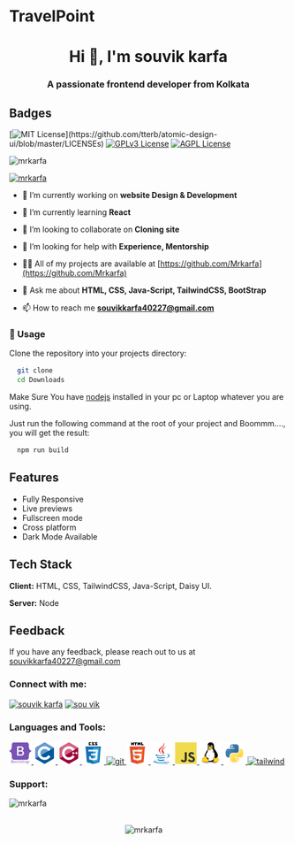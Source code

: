 # TravelPoint

<h1 align="center">Hi 👋, I'm souvik karfa</h1>
<h3 align="center">A passionate frontend developer from Kolkata</h3>


## Badges
[![MIT License](https://img.shields.io/apm/l/atomic-design-ui.svg?)](https://github.com/tterb/atomic-design-ui/blob/master/LICENSEs)
[![GPLv3 License](https://img.shields.io/badge/License-GPL%20v3-yellow.svg)](https://opensource.org/licenses/)
[![AGPL License](https://img.shields.io/badge/license-AGPL-blue.svg)](http://www.gnu.org/licenses/agpl-3.0)
<p align="left"> <img src="https://komarev.com/ghpvc/?username=mrkarfa&label=Profile%20views&color=0e75b6&style=flat" alt="mrkarfa" /> </p>

<p align="left"> <a href="https://github.com/ryo-ma/github-profile-trophy"><img src="https://github-profile-trophy.vercel.app/?username=mrkarfa" alt="mrkarfa" /></a> </p>

- 🔭 I’m currently working on **website Design & Development**

- 🌱 I’m currently learning **React**

- 👯 I’m looking to collaborate on **Cloning site**

- 🤝 I’m looking for help with **Experience, Mentorship**

- 👨‍💻 All of my projects are available at [https://github.com/Mrkarfa](https://github.com/Mrkarfa)

- 💬 Ask me about **HTML, CSS, Java-Script, TailwindCSS, BootStrap**

- 📫 How to reach me **souvikkarfa40227@gmail.com**

<h3 align="left">🚀 Usage</h3>
<p align="left">
  Clone the repository into your projects directory:
 </p>

```bash
  git clone 
  cd Downloads
```
    
<p align="left">
  Make Sure You have <a href="https://nodejs.org/en/" target="blank">nodejs</a> installed in your pc or Laptop whatever you are using.</p>
  <p align="left">
  Just run the following command at the root of your project and Boommm...., you will get the result:
  </p>
  
```bash
  npm run build
```
 
## Features

- Fully Responsive
- Live previews
- Fullscreen mode
- Cross platform
- Dark Mode Available
 
 ## Tech Stack

**Client:** HTML, CSS, TailwindCSS, Java-Script, Daisy UI.

**Server:** Node
 
## Feedback

If you have any feedback, please reach out to us at souvikkarfa40227@gmail.com
 
<h3 align="left">Connect with me:</h3>
<p align="left">
<a href="https://linkedin.com/in/souvik karfa" target="blank"><img align="center" src="https://raw.githubusercontent.com/rahuldkjain/github-profile-readme-generator/master/src/images/icons/Social/linked-in-alt.svg" alt="souvik karfa" height="30" width="40" /></a>
<a href="https://fb.com/sou vik" target="blank"><img align="center" src="https://raw.githubusercontent.com/rahuldkjain/github-profile-readme-generator/master/src/images/icons/Social/facebook.svg" alt="sou vik" height="30" width="40" /></a>
</p>

<h3 align="left">Languages and Tools:</h3>
<p align="left"> <a href="https://getbootstrap.com" target="_blank" rel="noreferrer"> <img src="https://raw.githubusercontent.com/devicons/devicon/master/icons/bootstrap/bootstrap-plain-wordmark.svg" alt="bootstrap" width="40" height="40"/> </a> <a href="https://www.cprogramming.com/" target="_blank" rel="noreferrer"> <img src="https://raw.githubusercontent.com/devicons/devicon/master/icons/c/c-original.svg" alt="c" width="40" height="40"/> </a> <a href="https://www.w3schools.com/cpp/" target="_blank" rel="noreferrer"> <img src="https://raw.githubusercontent.com/devicons/devicon/master/icons/cplusplus/cplusplus-original.svg" alt="cplusplus" width="40" height="40"/> </a> <a href="https://www.w3schools.com/css/" target="_blank" rel="noreferrer"> <img src="https://raw.githubusercontent.com/devicons/devicon/master/icons/css3/css3-original-wordmark.svg" alt="css3" width="40" height="40"/> </a> <a href="https://git-scm.com/" target="_blank" rel="noreferrer"> <img src="https://www.vectorlogo.zone/logos/git-scm/git-scm-icon.svg" alt="git" width="40" height="40"/> </a> <a href="https://www.w3.org/html/" target="_blank" rel="noreferrer"> <img src="https://raw.githubusercontent.com/devicons/devicon/master/icons/html5/html5-original-wordmark.svg" alt="html5" width="40" height="40"/> </a> <a href="https://www.java.com" target="_blank" rel="noreferrer"> <img src="https://raw.githubusercontent.com/devicons/devicon/master/icons/java/java-original.svg" alt="java" width="40" height="40"/> </a> <a href="https://developer.mozilla.org/en-US/docs/Web/JavaScript" target="_blank" rel="noreferrer"> <img src="https://raw.githubusercontent.com/devicons/devicon/master/icons/javascript/javascript-original.svg" alt="javascript" width="40" height="40"/> </a> <a href="https://www.linux.org/" target="_blank" rel="noreferrer"> <img src="https://raw.githubusercontent.com/devicons/devicon/master/icons/linux/linux-original.svg" alt="linux" width="40" height="40"/> </a> <a href="https://www.python.org" target="_blank" rel="noreferrer"> <img src="https://raw.githubusercontent.com/devicons/devicon/master/icons/python/python-original.svg" alt="python" width="40" height="40"/> </a> <a href="https://tailwindcss.com/" target="_blank" rel="noreferrer"> <img src="https://www.vectorlogo.zone/logos/tailwindcss/tailwindcss-icon.svg" alt="tailwind" width="40" height="40"/> </a> </p>

<h3 align="left">Support:</h3>
<p><a href="https://www.buymeacoffee.com/mrkarfa"> <img align="left" src="https://cdn.buymeacoffee.com/buttons/v2/default-yellow.png" height="50" width="210" alt="mrkarfa" /></a></p><br><br>

<p><img align="left" src="https://github-readme-stats.vercel.app/api/top-langs?username=mrkarfa&show_icons=true&locale=en&layout=compact" alt="mrkarfa" /></p>
